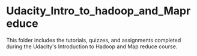# Udacity_Intro_to_hadoop_and_Mapreduce
This folder includes the tutorials, quizzes, and assignments completed during the Udacity's Introduction to Hadoop and Map reduce course.